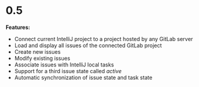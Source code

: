 # 0.5

__Features:__

 * Connect current IntelliJ project to a project hosted by any GitLab server
 * Load and display all issues of the connected GitLab project
 * Create new issues
 * Modify existing issues
 * Associate issues with IntelliJ local tasks
 * Support for a third issue state called _active_
 * Automatic synchronization of issue state and task state
